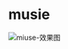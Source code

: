 # musie
![miuse-效果图](https://user-images.githubusercontent.com/102024291/178430148-dd92e73e-5d2e-4d93-a50b-3be0d9b8e2d3.png)
